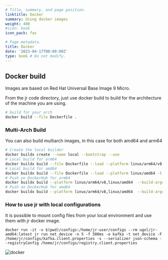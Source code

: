 ```yaml
---
# Title, summary, and page position.
linktitle: Docker
summary: Using docker images
weight: 400
#icon: book
icon_pack: fas

# Page metadata.
title: Docker
date: '2023-04-17T00:00:00Z'
type: book # Do not modify.
---
```


## Docker build

Images are based on Red Hat Universal Base Image 9 Micro.

From the jr code directory, just use docker build to build for the architecture of the machine you are using.
```bash
# build for your arch 
docker build --file Dockerfile .
```

### Multi-Arch Build

You can also build multiarch images, in this case for both amd64 and arm64

```bash
# Create the local builder 
docker buildx create --name local --bootstrap --use
# Local build for arm64
docker buildx build --file Dockerfile --load --platform linux/arm64/v8 -t ugol:jr-arm64 .
# Local build for amd64
docker buildx build --file Dockerfile --load --platform linux/amd64 -t ugol:jr-amd64 .
# Push on DockerHub for arm64
docker buildx build --platform linux/arm64/v8,linux/amd64  --build-arg=USER="$(whoami)" --build-arg=VERSION="0.3.0"  --push -t ugol/jr-arm64:latest .
# Push on DockerHub for amd64
docker buildx build --platform linux/arm64/v8,linux/amd64  --build-arg=USER="$(whoami)" --build-arg=VERSION="0.3.0"  --push -t ugol/jr-amd64:latest .
```

### How to use jr with local configurations

It is possible to mount config files from your local environment and use them with jr docker image.

```
docker run -it -v $(pwd)/configs:/home/jr-user/configs --rm ugol/jr-amd64:latest jr run net_device -n 5 -f 500ms -o kafka -t net_device -F /home/jr/configs/kafka.client.properties -s --serializer json-schema --registryConfig /home/jr/configs/registry.client.properties
```
![docker](https://user-images.githubusercontent.com/89472/230502463-cb6faaf8-fcf1-48c4-a571-031d46725cc1.gif)

